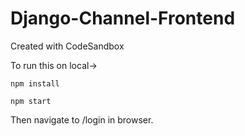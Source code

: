 # Django-Channel-Frontend
Created with CodeSandbox

To run this on local->

```npm install```

```npm start```

Then navigate to /login in browser.
